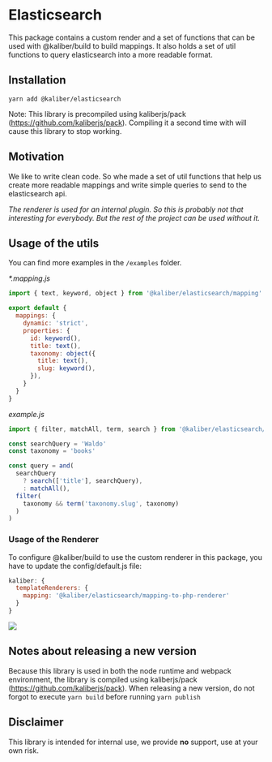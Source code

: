 # Elasticsearch

This package contains a custom render and a set of functions that can be used with @kaliber/build to build mappings. It also holds a set of util functions to query elasticsearch into a more readable format.

## Installation
```
yarn add @kaliber/elasticsearch
```
Note: This library is precompiled using kaliberjs/pack (https://github.com/kaliberjs/pack). Compiling it a second time with will cause this library to stop working.
## Motivation
We like to write clean code. So whe made a set of util functions that help us create more readable mappings and write simple queries to send to the elasticsearch api.

_The renderer is used for an internal plugin. So this is probably not that interesting for everybody. But 
the rest of the project can be used without it._

## Usage of the utils
You can find more examples in the `/examples` folder.

_*.mapping.js_
```js
import { text, keyword, object } from '@kaliber/elasticsearch/mapping'

export default {
  mappings: {
    dynamic: 'strict',
    properties: {
      id: keyword(),
      title: text(),
      taxonomy: object({
        title: text(),
        slug: keyword(),
      }),
    }
  }
}
```

_example.js_
```js
import { filter, matchAll, term, search } from '@kaliber/elasticsearch/query'

const searchQuery = 'Waldo'
const taxonomy = 'books'

const query = and(
  searchQuery
    ? search(['title'], searchQuery),
    : matchAll(),
  filter(
    taxonomy && term('taxonomy.slug', taxonomy)
  )
)
```

### Usage of the Renderer
To configure @kaliber/build to use the custom renderer in this package, you have to update the config/default.js file:

```js
kaliber: {
  templateRenderers: {
    mapping: '@kaliber/elasticsearch/mapping-to-php-renderer'
  }
}
```

![](https://media.giphy.com/media/SUp0ZNb0pmL3G65I2k/giphy.gif)

## Notes about releasing a new version
Because this library is used in both the node runtime and webpack environment, the library is compiled using kaliberjs/pack (https://github.com/kaliberjs/pack). When releasing a new version, do not forgot to execute `yarn build` before running `yarn publish`
## Disclaimer
This library is intended for internal use, we provide __no__ support, use at your own risk.
